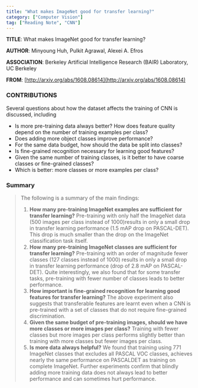 ```yaml
---
title: "What makes ImageNet good for transfer learning?"
category: ["Computer Vision"]
tag: ["Reading Note", "CNN"]
---
```


**TITLE**: What makes ImageNet good for transfer learning?

**AUTHOR**: Minyoung Huh, Pulkit Agrawal, Alexei A. Efros

**ASSOCIATION**: Berkeley Artificial Intelligence Research (BAIR) Laboratory, UC Berkeley

**FROM**: [http://arxiv.org/abs/1608.08614](http://arxiv.org/abs/1608.08614)

### CONTRIBUTIONS ###

Several questions about how the dataset affects the training of CNN is discussed, including

* Is more pre-training data always better? How does feature quality depend on the number of training examples per class? 
* Does adding more object classes improve performance? 
* For the same data budget, how should the data be split into classes?
* Is fine-grained recognition necessary for learning good features?
*  Given the same number of training classes, is it better to have coarse classes or fine-grained classes? 
*  Which is better: more classes or more examples per class?

### Summary ###

>The following is a summary of the main findings:
>
>1. **How many pre-training ImageNet examples are sufficient for transfer learning?** Pre-training with only half the ImageNet data (500 images per class instead of 1000)results in only a small drop in transfer learning performance (1.5 mAP drop on PASCAL-DET). This drop is much smaller than the drop on the ImageNet classification task itself.
>2. **How many pre-training ImageNet classes are sufficient for transfer learning?** Pre-training with an order of magnitude fewer classes (127 classes instead of 1000) results in only a small drop in transfer learning performance (drop of 2.8 mAP on PASCAL-DET). Quite interestingly, we also found that for some transfer tasks, pre-training with fewer number of classes leads to better performance.
>3. **How important is fine-grained recognition for learning good features for transfer learning?** The above experiment also suggests that transferable features are learnt even when a CNN is pre-trained with a set of classes that do not require fine-grained discrimination.
>4. **Given the same budget of pre-training images, should we have more classes or more images per class?** Training with fewer classes but more images per class performs slightly better than training with more classes but fewer images per class.
>5. **Is more data always helpful?** We found that training using 771 ImageNet classes that excludes all PASCAL VOC classes, achieves nearly the same performance on PASCALDET as training on complete ImageNet. Further experiments confirm that blindly adding more training data does not always lead to better performance and can sometimes hurt performance.